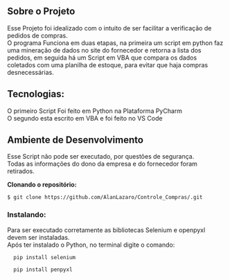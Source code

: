 ## Sobre o Projeto

Esse Projeto foi idealizado com o intuito de ser facilitar a verificação de pedidos de compras. <br>
O programa Funciona em duas etapas, na primeira um script em python faz uma mineração de dados no site do fornecedor e retorna a lista dos pedidos, em seguida há um Script em VBA
que compara os dados coletados com uma planilha de estoque, para evitar que haja compras desnecessárias.


## Tecnologias:
O primeiro Script Foi feito em Python na Plataforma PyCharm <br>
O segundo esta escrito em VBA e foi feito no VS Code

## Ambiente de Desenvolvimento
  Esse Script não pode ser executado, por questões de segurança. <br>
  Todas as informações do dono da empresa e do fornecedor foram retirados.

**Clonando o repositório:**
```
$ git clone https://github.com/AlanLazaro/Controle_Compras/.git
```
### Instalando:
Para ser executado corretamente as bibliotecas Selenium e openpyxl devem ser instaladas. <br>
Após ter instalado o Python, no terminal digite o comando:
```
  pip install selenium
```

```
  pip install penpyxl
```
